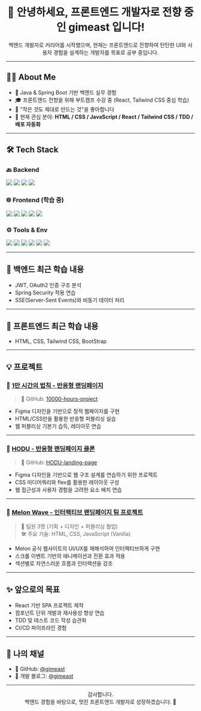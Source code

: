<h1 align="center">👋 안녕하세요, 프론트엔드 개발자로 전향 중인 gimeast 입니다!</h1>

<p align="center">
  백엔드 개발자로 커리어를 시작했으며,  
  현재는 프론트엔드로 전향하여 탄탄한 UI와 사용자 경험을 설계하는 개발자를 목표로 공부 중입니다.  
</p>

---

## 🧑‍💻 About Me

- 💼 Java & Spring Boot 기반 백엔드 실무 경험
- 🎓 프론트엔드 전향을 위해 부트캠프 수강 중 (React, Tailwind CSS 중심 학습)
- 🔧 "작은 것도 제대로 만드는 것"을 좋아합니다
- 💬 현재 관심 분야: **HTML / CSS / JavaScript / React / Tailwind CSS / TDD / 배포 자동화**

---

## 🛠️ Tech Stack

### 🔙 Backend
<img src="https://img.shields.io/badge/Java-007396?style=flat&logo=openjdk&logoColor=white" /> <img src="https://img.shields.io/badge/Spring Boot-6DB33F?style=flat&logo=springboot&logoColor=white" /> <img src="https://img.shields.io/badge/MySQL-4479A1?style=flat&logo=mysql&logoColor=white" /> <img src="https://img.shields.io/badge/JPA-59666C?style=flat&logo=hibernate&logoColor=white" />

### 🌐 Frontend (학습 중)
<img src="https://img.shields.io/badge/HTML5-E34F26?style=flat&logo=html5&logoColor=white" /> <img src="https://img.shields.io/badge/CSS3-1572B6?style=flat&logo=css3&logoColor=white" /> <img src="https://img.shields.io/badge/JavaScript-F7DF1E?style=flat&logo=javascript&logoColor=black" /> <img src="https://img.shields.io/badge/React-61DAFB?style=flat&logo=react&logoColor=black" /> <img src="https://img.shields.io/badge/Tailwind CSS-06B6D4?style=flat&logo=tailwindcss&logoColor=white" />

### ⚙️ Tools & Env
<img src="https://img.shields.io/badge/Git-F05032?style=flat&logo=git&logoColor=white" /> <img src="https://img.shields.io/badge/GitHub-181717?style=flat&logo=github&logoColor=white" /> <img src="https://img.shields.io/badge/Postman-FF6C37?style=flat&logo=postman&logoColor=white" /> <img src="https://img.shields.io/badge/VSCode-007ACC?style=flat&logo=visualstudiocode&logoColor=white" /> <img src="https://img.shields.io/badge/IntelliJ IDEA-000000?style=flat&logo=intellijidea&logoColor=white" /> <img src="https://img.shields.io/badge/WebStorm-00C3E2?style=flat&logo=webstorm&logoColor=white" />

---

## 📘 백엔드 최근 학습 내용

- JWT, OAuth2 인증 구조 분석
- Spring Security 적용 연습
- SSE(Server-Sent Events)와 비동기 데이터 처리

---

## 📘 프론트엔드 최근 학습 내용

- HTML, CSS, Tailwind CSS, BootStrap

---

## 💡 프로젝트

### 🔗 [1만 시간의 법칙 - 반응형 랜딩페이지](https://gimeast.github.io/10000-hours-project)
> 📁 GitHub: [10000-hours-project](https://github.com/gimeast/10000-hours-project)

- Figma 디자인을 기반으로 정적 웹페이지를 구현
- HTML/CSS만을 활용한 반응형 퍼블리싱 실습
- 웹 퍼블리싱 기본기 습득, 레이아웃 연습

---

### 🔗 [HODU - 반응형 랜딩페이지 클론](https://gimeast.github.io/responsive-landing-page/)
> 📁 GitHub: [HODU-landing-page](https://github.com/gimeast/responsive-landing-page)

- Figma 디자인을 기반으로 웹 구조 설계를 연습하기 위한 프로젝트
- CSS 미디어쿼리와 flex를 활용한 레이아웃 구성
- 웹 접근성과 사용자 경험을 고려한 요소 배치 연습

---

### 🔗 [Melon Wave - 인터랙티브 랜딩페이지 팀 프로젝트](https://github.com/melon-wave/melon-wave)
> 👥 팀원 3명 (기획 + 디자인 + 퍼블리싱 협업)<br/>
> 🛠️ 주요 기술: HTML, CSS, JavaScript (Vanilla)

- Melon 공식 웹사이트의 UI/UX를 재해석하여 인터랙티브하게 구현
- 스크롤 이벤트 기반의 애니메이션과 전환 효과 적용
- 섹션별로 자연스러운 흐름과 인터랙션을 강조

---

## ✨ 앞으로의 목표

- React 기반 SPA 프로젝트 제작
- 컴포넌트 단위 개발과 재사용성 향상 연습
- TDD 및 테스트 코드 작성 습관화
- CI/CD 파이프라인 경험

---

## 🔗 나의 채널

- 🐙 GitHub: [@gimeast](https://github.com/gimeast)
- 📝 개발 블로그: [@gimeast](https://gimeast.tistory.com/)

---

<p align="center">
  감사합니다. <br />
  백엔드 경험을 바탕으로, 멋진 프론트엔드 개발자로 성장하겠습니다. 🙌
</p>
